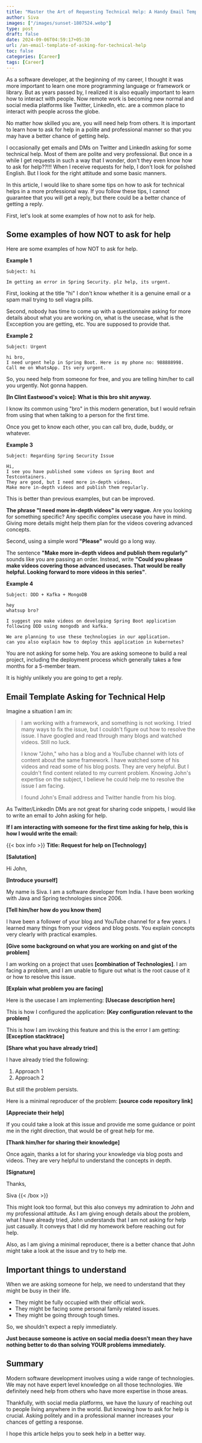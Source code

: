 ```yaml
---
title: "Master the Art of Requesting Technical Help: A Handy Email Template"
author: Siva
images: ["/images/sunset-1807524.webp"]
type: post
draft: false
date: 2024-09-06T04:59:17+05:30
url: /an-email-template-of-asking-for-technical-help
toc: false
categories: [Career]
tags: [Career]
---
```

As a software developer, at the beginning of my career, I thought it was more important to learn one more programming language or framework or library.
But as years passed by, I realized it is also equally important to learn how to interact with people.
Now remote work is becoming new normal and social media platforms like Twitter, LinkedIn, etc. 
are a common place to interact with people across the globe. 

No matter how skilled you are, you will need help from others.
It is important to learn how to ask for help in a polite and professional manner 
so that you may have a better chance of getting help.

I occasionally get emails and DMs on Twitter and LinkedIn asking for some technical help.
Most of them are polite and very professional. 
But once in a while I get requests in such a way that I wonder, don't they even know how to ask for help??!!! 
When I receive requests for help, I don't look for polished English.
But I look for the right attitude and some basic manners.

In this article, I would like to share some tips on how to ask for technical helps in a more professional way.
If you follow these tips, I cannot guarantee that you will get a reply, but there could be a better chance of getting a reply.

First, let's look at some examples of how not to ask for help.

## Some examples of how NOT to ask for help
Here are some examples of how NOT to ask for help.

**Example 1**

```shell
Subject: hi

Im getting an error in Spring Security. plz help, its urgent.
```

First, looking at the title "hi" I don't know whether it is a genuine email or a spam mail trying to sell viagra pills.

Second, nobody has time to come up with a questionnaire asking for more details about what you are working on, what is the usecase, what is the Excception you are getting, etc.
You are supposed to provide that.

**Example 2**

```shell
Subject: Urgent

hi bro,
I need urgent help in Spring Boot. Here is my phone no: 988888998. Call me on WhatsApp. Its very urgent.
```

So, you need help from someone for free, and you are telling him/her to call you urgently. Not gonna happen.

**[In Clint Eastwood's voice]: What is this bro shit anyway.**

I know its common using "bro" in this modern generation, 
but I would refrain from using that when talking to a person for the first time. 

Once you get to know each other, you can call bro, dude, buddy, or whatever. 

**Example 3**

```shell
Subject: Regarding Spring Security Issue

Hi,
I see you have published some videos on Spring Boot and Testcontainers.
They are good, but I need more in-depth videos. 
Make more in-depth videos and publish them regularly.
```

This is better than previous examples, but can be improved.

**The phrase "I need more in-depth videos" is very vague.** Are you looking for something specific?
Any specific complex usecase you have in mind. 
Giving more details might help them plan for the videos covering advanced concepts.

Second, using a simple word **"Please"** would go a long way.

The sentence **"Make more in-depth videos and publish them regularly"** sounds like you are passing an order.
Instead, write **"Could you please make videos covering those advanced usecases. 
That would be really helpful. Looking forward to more videos in this series"**.

**Example 4**

```shell
Subject: DDD + Kafka + MongoDB

hey
whatsup bro?

I suggest you make videos on developing Spring Boot application following DDD using mongodb and kafka.

We are planning to use these technologies in our application.
can you also explain how to deploy this application in kubernetes?
```

You are not asking for some help. You are asking someone to build a real project, 
including the deployment process which generally takes a few months for a 5-member team.

It is highly unlikely you are going to get a reply.

## Email Template Asking for Technical Help

Imagine a situation I am in:

> I am working with a framework, and something is not working.
I tried many ways to fix the issue, but I couldn't figure out how to resolve the issue.
I have googled and read through many blogs and watched videos. Still no luck.
>
> I know "John," who has a blog and a YouTube channel with lots of content about the same framework.
I have watched some of his videos and read some of his blog posts.
They are very helpful. But I couldn't find content related to my current problem.
Knowing John's expertise on the subject, I believe he could help me to resolve the issue I am facing.
>
> I found John's Email address and Twitter handle from his blog.

As Twitter/LinkedIn DMs are not great for sharing code snippets,
I would like to write an email to John asking for help.

**If I am interacting with someone for the first time asking for help,
this is how I would write the email:**


{{< box info >}}
**Title: Request for help on [Technology]**

**[Salutation]**

Hi John,

**[Introduce yourself]**

My name is Siva. I am a software developer from India.
I have been working with Java and Spring technologies since 2006.

**[Tell him/her how do you know them]**

I have been a follower of your blog and YouTube channel for a few years.
I learned many things from your videos and blog posts.
You explain concepts very clearly with practical examples.

**[Give some background on what you are working on and gist of the problem]**

I am working on a project that uses **[combination of Technologies]**.
I am facing a problem, and I am unable to figure out what is the root cause of it or how to resolve this issue.

**[Explain what problem you are facing]**

Here is the usecase I am implementing: **[Usecase description here]**

This is how I configured the application: **[Key configuration relevant to the problem]**

This is how I am invoking this feature and this is the error I am getting: **[Exception stacktrace]**

**[Share what you have already tried]**

I have already tried the following:

1. Approach 1
2. Approach 2

But still the problem persists.

Here is a minimal reproducer of the problem: **[source code repository link]**

**[Appreciate their help]**

If you could take a look at this issue and provide me some guidance or
point me in the right direction, that would be of great help for me.

**[Thank him/her for sharing their knowledge]**

Once again, thanks a lot for sharing your knowledge via blog posts and videos.
They are very helpful to understand the concepts in depth.

**[Signature]**

Thanks,

Siva
{{< /box >}}

This might look too formal, but this also conveys my admiration to John and my professional attitude.
As I am giving enough details about the problem, what I have already tried, John understands that I am not asking for help just casually.
It conveys that I did my homework before reaching out for help.

Also, as I am giving a minimal reproducer,
there is a better chance that John might take a look at the issue and try to help me.

## Important things to understand
When we are asking someone for help, we need to understand that they might be busy in their life.

* They might be fully occupied with their official work.
* They might be facing some personal family related issues.
* They might be going through tough times.

So, we shouldn't expect a reply immediately.

**Just because someone is active on social media doesn't mean
they have nothing better to do than solving YOUR problems immediately.**

## Summary
Modern software development involves using a wide range of technologies.
We may not have expert level knowledge on all those technologies.
We definitely need help from others who have more expertise in those areas.

Thankfully, with social media platforms, we have the luxury of reaching out to people living anywhere in the world.
But knowing how to ask for help is crucial. 
Asking politely and in a professional manner increases your chances of getting a response.

I hope this article helps you to seek help in a better way.

